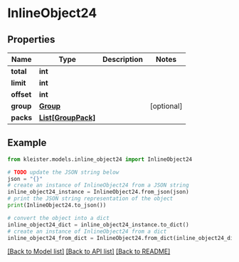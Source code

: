 # InlineObject24


## Properties

Name | Type | Description | Notes
------------ | ------------- | ------------- | -------------
**total** | **int** |  | 
**limit** | **int** |  | 
**offset** | **int** |  | 
**group** | [**Group**](Group.md) |  | [optional] 
**packs** | [**List[GroupPack]**](GroupPack.md) |  | 

## Example

```python
from kleister.models.inline_object24 import InlineObject24

# TODO update the JSON string below
json = "{}"
# create an instance of InlineObject24 from a JSON string
inline_object24_instance = InlineObject24.from_json(json)
# print the JSON string representation of the object
print(InlineObject24.to_json())

# convert the object into a dict
inline_object24_dict = inline_object24_instance.to_dict()
# create an instance of InlineObject24 from a dict
inline_object24_from_dict = InlineObject24.from_dict(inline_object24_dict)
```
[[Back to Model list]](../README.md#documentation-for-models) [[Back to API list]](../README.md#documentation-for-api-endpoints) [[Back to README]](../README.md)


